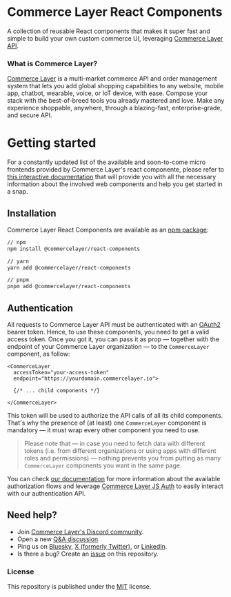 # Commerce Layer React Components

A collection of reusable React components that makes it super fast and simple to build your own custom commerce UI, leveraging [Commerce Layer API](https://docs.commercelayer.io/api/).

### What is Commerce Layer?

[Commerce Layer](https://commercelayer.io) is a multi-market commerce API and order management system that lets you add global shopping capabilities to any website, mobile app, chatbot, wearable, voice, or IoT device, with ease. Compose your stack with the best-of-breed tools you already mastered and love. Make any experience shoppable, anywhere, through a blazing-fast, enterprise-grade, and secure API.

# Getting started

For a constantly updated list of the available and soon-to-come micro frontends provided by Commerce Layer's react componente, please refer to [this interactive documentation](https://commercelayer.github.io/commercelayer-react-components) that will provide you with all the necessary information about the involved web components and help you get started in a snap.

## Installation

Commerce Layer React Components are available as an [npm package](https://www.npmjs.com/package/@commercelayer/react-components):

```bash
// npm
npm install @commercelayer/react-components

// yarn
yarn add @commercelayer/react-components

// pnpm
pnpm add @commercelayer/react-components
```

## Authentication

All requests to Commerce Layer API must be authenticated with an [OAuth2](https://oauth.net/2/) bearer token. Hence, to use these components, you need to get a valid access token. Once you got it, you can pass it as prop — together with the endpoint of your Commerce Layer organization — to the `CommerceLayer` component, as follow:

```tsx
<CommerceLayer
  accessToken="your-access-token"
  endpoint="https://yourdomain.commercelayer.io">

  {/* ... child components */}

</CommerceLayer>
```

This token will be used to authorize the API calls of all its child components. That's why the presence of (at least) one `CommerceLayer` component is mandatory — it must wrap every other component you need to use.

> Please note that — in case you need to fetch data with different tokens (i.e. from different organizations or using apps with different roles and permissions) — nothing prevents you from putting as many `CommerceLayer` components you want in the same page.

You can check [our documentation](https://docs.commercelayer.io/api/authentication) for more information about the available authorization flows and leverage [Commerce Layer JS Auth](https://github.com/commercelayer/commercelayer-js-auth) to easily interact with our authentication API.

## Need help?

- Join [Commerce Layer's Discord community](https://discord.gg/commercelayer).
- Open a new [Q&A discussion](https://github.com/commercelayer/commercelayer-react-components/discussions/categories/q-a)
- Ping us on [Bluesky](https://bsky.app/profile/commercelayer.io), [X (formerly Twitter)](https://x.com/commercelayer), or [LinkedIn](https://www.linkedin.com/company/commerce-layer).
- Is there a bug? Create an [issue](https://github.com/commercelayer/commercelayer-react-components/issues) on this repository.

### License

This repository is published under the [MIT](LICENSE) license.
